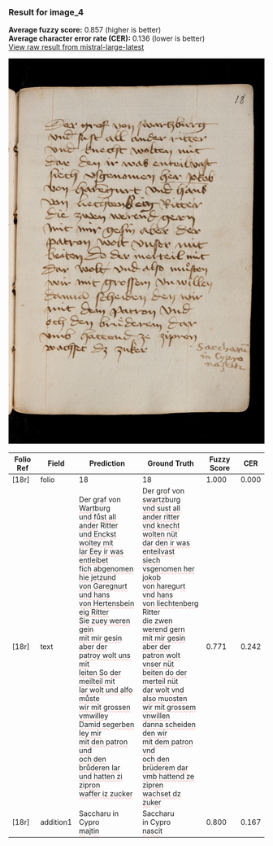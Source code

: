 ### Result for image_4
**Average fuzzy score:** 0.857 (higher is better)<br>**Average character error rate (CER):** 0.136 (lower is better)<br>[View raw result from mistral-large-latest](https://github.com/RISE-UNIBAS/humanities_data_benchmark/blob/main/results/2025-10-24/T0298/request_T0298_image_4.json)

<img src="https://github.com/RISE-UNIBAS/humanities_data_benchmark/blob/main/benchmarks/medieval_manuscripts/images/image_4.jpg?raw=true" alt="image_4" width="800px">

<style>
.diff { text-decoration: underline; text-decoration-color: #ffcccc; text-decoration-style: wavy; }
</style>

| Folio Ref | Field | Prediction | Ground Truth | Fuzzy Score | CER |
|-----------|-------|------------|--------------|-------------|-----|
| [18r] | folio | 18 | 18 | 1.000 | 0.000 |
| [18r] | text | Der gr<span class="diff">a</span>f von <span class="diff">Wart</span>burg<br>u<span class="diff">nd f</span>u<span class="diff">ͤst all ander</span> Ritter<br>u<span class="diff">nd Enc</span>k<span class="diff">st woltey mit<br>Iar Eey ir was entleibet<br>fich abgenomen hie jetzund<br>von Garegnurt und hans<br>von Hertensbein eig Ritter<br>Sie zuey weren gein<br>mit mir gesin aber der<br>patroy wolt uns mit<br>leiten So der meilteil mit<br>Iar wolt und alfo muͤste<br>wir mit grossen vmwilley<br>Damid segerben Iey mir<br>mit den patron und<br>och den bruͤderen Iar<br>und hatten zi zipron<br>waffer iz zucker</span> | Der gr<span class="diff">o</span>f von <span class="diff">swartz</span>burg<br><span class="diff"> vnd s</span>u<span class="diff">st all ander ritter<br> vnd knecht wolten nüt<br> dar den ir was enteilvast<br> siech vsgenomen her jokob<br> von hareg</span>u<span class="diff">rt vnd hans<br> von liechtenberg</span> Ritter<br><span class="diff"> die zwen werend gern<br> mit mir gesin aber der<br> patron wolt vnser nüt<br> beiten do der merteil nüt<br> dar wolt vnd also m</span>u<span class="diff">osten<br> wir mit grossem vnwillen<br> danna scheiden  den wir<br> mit dem patron vnd<br> och den brüderem dar<br> vmb hattend ze zipren<br> wachset dz zu</span>k<span class="diff">er</span> | 0.771 | 0.242 |
| [18r] | addition1 | Saccharu in Cypro<br><span class="diff">m</span>a<span class="diff">j</span>t<span class="diff">in</span> | Saccharu<span class="diff"><br></span> in Cypro<br><span class="diff"> n</span>a<span class="diff">sci</span>t | 0.800 | 0.167 |
